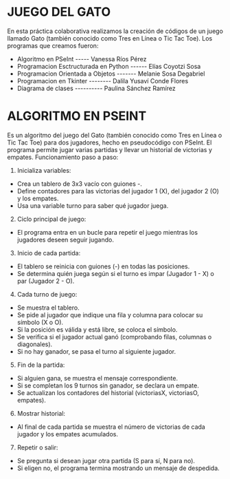 # JUEGO DEL GATO
En esta práctica colaborativa realizamos la creación de códigos de un juego llamado Gato (también conocido como Tres en Línea o Tic Tac Toe). Los programas que creamos fueron:

- Algoritmo en PSeInt ----- Vanessa Ríos Pérez
- Programacion Esctructurada en Python ------ Elías Coyotzi Sosa
- Programacion Orientada a Objetos ------- Melanie Sosa Degabriel
- Programacion en Tkinter -------- Dalila Yusaví Conde Flores
- Diagrama de clases ---------- Paulina Sánchez Ramírez

# ALGORITMO EN PSEINT
Es un algoritmo del juego del Gato (también conocido como Tres en Línea o Tic Tac Toe) para dos jugadores, hecho en pseudocódigo con PSeInt. El programa permite jugar varias partidas y llevar un historial de victorias y empates.
Funcionamiento paso a paso:

1. Inicializa variables:
- Crea un tablero de 3x3 vacío con guiones -.
- Define contadores para las victorias del jugador 1 (X), del jugador 2 (O) y los empates.
- Usa una variable turno para saber qué jugador juega.

2. Ciclo principal de juego:
- El programa entra en un bucle para repetir el juego mientras los jugadores deseen seguir jugando.

3. Inicio de cada partida:
- El tablero se reinicia con guiones (-) en todas las posiciones.
- Se determina quién juega según si el turno es impar (Jugador 1 - X) o par (Jugador 2 - O).

4. Cada turno de juego:
- Se muestra el tablero.
- Se pide al jugador que indique una fila y columna para colocar su símbolo (X o O).
- Si la posición es válida y está libre, se coloca el símbolo.
- Se verifica si el jugador actual ganó (comprobando filas, columnas o diagonales).
- Si no hay ganador, se pasa el turno al siguiente jugador.

5. Fin de la partida:
- Si alguien gana, se muestra el mensaje correspondiente.
- Si se completan los 9 turnos sin ganador, se declara un empate.
- Se actualizan los contadores del historial (victoriasX, victoriasO, empates).

6. Mostrar historial:
- Al final de cada partida se muestra el número de victorias de cada jugador y los empates acumulados.

7. Repetir o salir:
- Se pregunta si desean jugar otra partida (S para sí, N para no).
- Si eligen no, el programa termina mostrando un mensaje de despedida.
